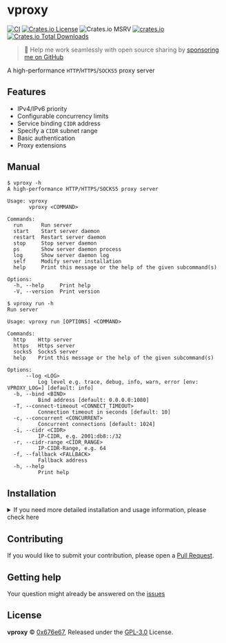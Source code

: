 # vproxy

[![CI](https://github.com/0x676e67/vproxy/actions/workflows/ci.yml/badge.svg)](https://github.com/0x676e67/vproxy/actions/workflows/ci.yml)
[![Crates.io License](https://img.shields.io/crates/l/vproxy)](./LICENSE)
![Crates.io MSRV](https://img.shields.io/crates/msrv/vproxy)
[![crates.io](https://img.shields.io/crates/v/vproxy.svg)](https://crates.io/crates/vproxy)
[![Crates.io Total Downloads](https://img.shields.io/crates/d/vproxy)](https://crates.io/crates/vproxy)

> 🚀 Help me work seamlessly with open source sharing by [sponsoring me on GitHub](https://github.com/0x676e67/0x676e67/blob/main/SPONSOR.md)

A high-performance `HTTP`/`HTTPS`/`SOCKS5` proxy server

## Features

- IPv4/IPv6 priority
- Configurable concurrency limits
- Service binding `CIDR` address
- Specify a `CIDR` subnet range
- Basic authentication
- Proxy extensions

## Manual

```shell
$ vproxy -h
A high-performance HTTP/HTTPS/SOCKS5 proxy server

Usage: vproxy
       vproxy <COMMAND>

Commands:
  run      Run server
  start    Start server daemon
  restart  Restart server daemon
  stop     Stop server daemon
  ps       Show server daemon process
  log      Show server daemon log
  self     Modify server installation
  help     Print this message or the help of the given subcommand(s)

Options:
  -h, --help     Print help
  -V, --version  Print version

$ vproxy run -h
Run server

Usage: vproxy run [OPTIONS] <COMMAND>

Commands:
  http    Http server
  https   Https server
  socks5  Socks5 server
  help    Print this message or the help of the given subcommand(s)

Options:
      --log <LOG>
          Log level e.g. trace, debug, info, warn, error [env: VPROXY_LOG=] [default: info]
  -b, --bind <BIND>
          Bind address [default: 0.0.0.0:1080]
  -T, --connect-timeout <CONNECT_TIMEOUT>
          Connection timeout in seconds [default: 10]
  -c, --concurrent <CONCURRENT>
          Concurrent connections [default: 1024]
  -i, --cidr <CIDR>
          IP-CIDR, e.g. 2001:db8::/32
  -r, --cidr-range <CIDR_RANGE>
          IP-CIDR-Range, e.g. 64
  -f, --fallback <FALLBACK>
          Fallback address
  -h, --help
          Print help
```

## Installation

<details>

<summary>If you need more detailed installation and usage information, please check here</summary>

### Install

- curl

```bash
curl https://raw.githubusercontent.com/0x676e67/vproxy/main/.github/install.sh | bash
```

- wget

```bash
wget -qO- https://raw.githubusercontent.com/0x676e67/vproxy/main/.github/install.sh | bash
```

- cargo

```bash
cargo install vproxy
```

- Dokcer

```bash
docker run --rm -it ghcr.io/0x676e67/vproxy:latest run http
```

### Note

If you run the program as root, it will automatically configure the sysctl `net.ipv6.ip_nonlocal_bind=1`, `net.ipv6.conf.all.disable_ipv6`, and `ip route add local 2001:470:e953::/48 dev lo` for you. Otherwise you will need to configure these settings manually.

If no subnet is configured, the local default network proxy request will be used. When the local machine sets the priority `Ipv4`/`Ipv6` and the priority is `Ipv4`, it will always use `Ipv4` to make requests (if any).

```shell
# Enable binding to non-local IPv6 addresses
sudo sysctl net.ipv6.ip_nonlocal_bind=1

# Enable IPv6
sudo sysctl net.ipv6.conf.all.disable_ipv6=0

# Replace with your IPv6 subnet
sudo ip route add local 2001:470:e953::/48 dev lo

# Run the server http/socks5
vproxy run -i 2001:470:e953::/48 http

# Start the daemon (runs in the background), requires sudo
sudo vproxy start -i 2001:470:e953::/48 http

# Restart the daemon, requires sudo
sudo vproxy restart

# Stop the daemon, requires sudo
sudo vproxy stop

# Show daemon log
vproxy log

# Show daemon status
vproxy status

# Download and install updates to vproxy
vproxy self update

# Uninstall vproxy
vproxy self uninstall

# Test loop request
while true; do curl -x http://127.0.0.1:8100 -s https://api.ip.sb/ip -A Mozilla; done
...
2001:470:e953:5b75:c862:3328:3e8f:f4d1
2001:470:e953:b84d:ad7d:7399:ade5:4c1c
2001:470:e953:4f88:d5ca:84:83fd:6faa
2001:470:e953:29f3:41e2:d3f2:4a49:1f22
2001:470:e953:98f6:cb40:9dfd:c7ab:18c4
2001:470:e953:f1d7:eb68:cc59:b2d0:2c6f

```

- TTL Extension

Append `-ttl-` to the username, where TTL is a fixed value (e.g., `username-ttl-2`). The TTL value is the number of requests that can be made with the same IP. When the TTL value is reached, the IP will be changed.

- Session Extension

Append `-session-id` to the username, where session is a fixed value and ID is an arbitrary random value (e.g., `username-session-123456`). Keep the Session ID unchanged to use a fixed IP.

- Range Extension

Append `-range-id` to the username, where range is a fixed value and ID is any random value (e.g. `username-range-123456`). By keeping the Range ID unchanged, you can use a fixed CIDR range in a fixed range. in addition, you must set the startup parameter `--cidr-range`, and the length is within a valid range.

### Examples

- Http proxy session with username and password:

```shell
vproxy run --bind 127.0.0.1:8101 -i 2001:470:70c6::/48 http -u test -p test

$ for i in `seq 1 10`; do curl -x "http://test-session-123456789:test@127.0.0.1:8101" https://api6.ipify.org; done
2001:470:70c6:93ee:9b7c:b4f9:4913:22f5
2001:470:70c6:93ee:9b7c:b4f9:4913:22f5
2001:470:70c6:93ee:9b7c:b4f9:4913:22f5

$ for i in `seq 1 10`; do curl -x "http://test-session-987654321:test@127.0.0.1:8101" https://api6.ipify.org; done
2001:470:70c6:41d0:14fd:d025:835a:d102
2001:470:70c6:41d0:14fd:d025:835a:d102
2001:470:70c6:41d0:14fd:d025:835a:d102
```

- Socks5 proxy session with username and password

```shell
vproxy run --bind 127.0.0.1:8101 -i 2001:470:70c6::/48 socks5 -u test -p test

$ for i in `seq 1 3`; do curl -x "socks5h://test-session-123456789:test@127.0.0.1:8101" https://api6.ipify.org; done
2001:470:70c6:93ee:9b7c:b4f9:4913:22f5
2001:470:70c6:93ee:9b7c:b4f9:4913:22f5
2001:470:70c6:93ee:9b7c:b4f9:4913:22f5

$ for i in `seq 1 3`; do curl -x "socks5h://test-session-987654321:test@127.0.0.1:8101" https://api6.ipify.org; done
2001:470:70c6:41d0:14fd:d025:835a:d102
2001:470:70c6:41d0:14fd:d025:835a:d102
2001:470:70c6:41d0:14fd:d025:835a:d102

```

- TTL proxy session with username and password

```shell
vproxy run --bind 127.0.0.1:8101 -i 2001:470:70c6::/48 socks5 -u test -p test

$ for i in `seq 1 3`; do curl -x "socks5h://test-ttl-2:test@127.0.0.1:8101" https://api6.ipify.org; done
2001:470:70c6:93ee:9b7c:b4f9:4913:22f5
2001:470:70c6:93ee:9b7c:b4f9:4913:22f5
2001:470:70c6:93ee:9b7c:b4f9:4913:22f6

$ for i in `seq 1 3`; do curl -x "socks5h://test-ttl-2:test@127.0.0.1:8101" https://api6.ipify.org; done
2001:470:70c6:41d0:14fd:d025:835a:d102
2001:470:70c6:41d0:14fd:d025:835a:d102
2001:470:70c6:41d0:14fd:d025:835a:d105
```

</details>

## Contributing

If you would like to submit your contribution, please open a [Pull Request](https://github.com/0x676e67/vproxy/pulls).

## Getting help

Your question might already be answered on the [issues](https://github.com/0x676e67/vproxy/issues)

## License

**vproxy** © [0x676e67](https://github.com/0x676e67), Released under the [GPL-3.0](./LICENSE) License.

